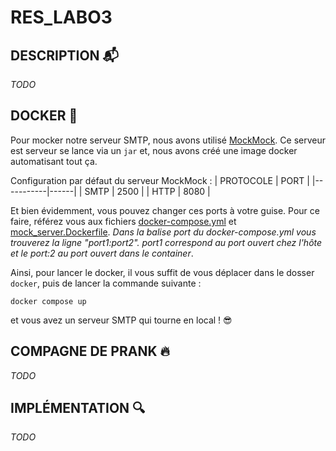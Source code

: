 # RES_LABO3

## DESCRIPTION :mailbox_with_mail: 
*TODO*

## DOCKER :whale2:
Pour mocker notre serveur SMTP, nous avons utilisé [MockMock](https://github.com/tweakers/MockMock).
Ce serveur est serveur se lance via un `jar` et, nous avons créé une image docker automatisant tout ça.

Configuration par défaut du serveur MockMock : 
| PROTOCOLE | PORT |
|-----------|------|
| SMTP      | 2500 |
| HTTP      | 8080 |

Et bien évidemment, vous pouvez changer ces ports à votre guise. Pour ce faire, référez vous aux fichiers [docker-compose.yml](MockMockDocker/docker-compose.yml) et [mock_server.Dockerfile](MockMockDocker/mock_server.Dockerfile).
*Dans la balise port du docker-compose.yml vous trouverez la ligne "port1:port2". port1 correspond au port ouvert chez l'hôte et le port:2 au port ouvert dans le container*.

Ainsi, pour lancer le docker, il vous suffit de vous déplacer dans le dosser `docker`, puis de lancer la commande suivante :   
```
docker compose up
```   
et vous avez un serveur SMTP qui tourne en local ! :sunglasses:

## COMPAGNE DE PRANK :fire:
*TODO*

## IMPLÉMENTATION :mag:
*TODO*

